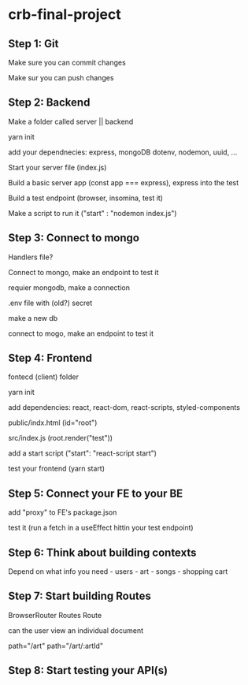 # crb-final-project

## Step 1: Git

Make sure you can commit changes

Make sur you can push changes

## Step 2: Backend

Make a folder called server || backend

yarn init

add your dependnecies: express, mongoDB dotenv, nodemon, uuid, ...

Start your server file (index.js)

Build a basic server app (const app === express), express into the test

Build a test endpoint (browser, insomina, test it)

Make a script to run it ("start" : "nodemon index.js")

## Step 3: Connect to mongo

Handlers file?

Connect to mongo, make an endpoint to test it

requier mongodb, make a connection 

.env file with (old?) secret

make a new db

connect to mogo, make an endpoint to test it

## Step 4: Frontend

fontecd (client) folder

yarn init
 
add dependencies: react, react-dom, react-scripts, styled-components

public/indx.html (id="root")

src/index.js (root.render("test"))

add a start script ("start": "react-script start")

test your frontend (yarn start)

## Step 5: Connect your FE to your BE

add "proxy" to FE's package.json

test it  (run a fetch in a useEffect hittin your test endpoint)

## Step 6: Think about building contexts

Depend on what info you need
    - users 
    - art
    - songs
    - shopping cart

## Step 7: Start building Routes

BrowserRouter
Routes
Route

can the user view an individual document 

path="/art"
path="/art/:artId"

## Step 8: Start testing your API(s)




